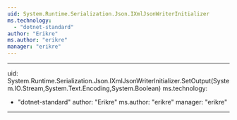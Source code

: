 ```yaml
---
uid: System.Runtime.Serialization.Json.IXmlJsonWriterInitializer
ms.technology: 
  - "dotnet-standard"
author: "Erikre"
ms.author: "erikre"
manager: "erikre"
---
```


---
uid: System.Runtime.Serialization.Json.IXmlJsonWriterInitializer.SetOutput(System.IO.Stream,System.Text.Encoding,System.Boolean)
ms.technology: 
  - "dotnet-standard"
author: "Erikre"
ms.author: "erikre"
manager: "erikre"
---

